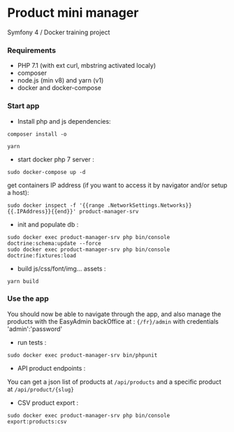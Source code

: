 # Product mini manager
Symfony 4 / Docker training project

### Requirements

* PHP 7.1 (with ext curl, mbstring activated localy)
* composer
* node.js (min v8) and yarn (v1)
* docker and docker-compose


### Start app

* Install php and js dependencies:

```
composer install -o

yarn
```

* start docker php 7 server :
```
sudo docker-compose up -d
```

get containers IP address (if you want to access it by navigator and/or setup a host):
```
sudo docker inspect -f '{{range .NetworkSettings.Networks}}{{.IPAddress}}{{end}}' product-manager-srv
```

* init and populate db :
```
sudo docker exec product-manager-srv php bin/console doctrine:schema:update --force
sudo docker exec product-manager-srv php bin/console doctrine:fixtures:load
```

* build js/css/font/img... assets :
```
yarn build
```

### Use the app

You should now be able to navigate through the app, and also manage the products with the EasyAdmin backOffice at : `{/fr}/admin` with credentials 'admin':'password'

* run tests :
```
sudo docker exec product-manager-srv bin/phpunit
```

* API product endpoints :

You can get a json list of products at `/api/products`
and a specific product at `/api/product/{slug}`

* CSV product export :
```
sudo docker exec product-manager-srv php bin/console export:products:csv
```